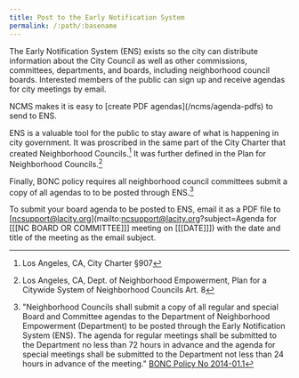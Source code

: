 ```yaml
---
title: Post to the Early Notification System
permalink: /:path/:basename
---
```


The Early Notification System (ENS) exists
so the city
can distribute information
about the City Council
as well as
other commissions, committees, departments, and boards,
including neighborhood council boards.
Interested members
of the public
can sign up
and receive
agendas for city meetings
by email.

<aside class="callout" role="complementary" markdown="1">
NCMS makes
it is easy
to [create PDF agendas](/ncms/agenda-pdfs)
to send to ENS.
</aside>

ENS is a valuable tool
for the public
to stay aware
of what is happening
in city government.
It was proscribed
in the same part
of the City Charter
that created Neighborhood Councils.[^laccsec907]
It was further defined
in the Plan for Neighborhood Councils.[^planart8]

Finally,
BONC policy requires
all neighborhood council committees
submit a copy
of all agendas
to to be posted
through ENS.[^bonc2014011]

To submit
your board agenda
to be posted
to ENS,
email it
as a PDF file
to [ncsupport@lacity.org](mailto:ncsupport@lacity.org?subject=Agenda for [[[NC BOARD OR COMMITTEE]]] meeting on [[[DATE]]])
with the date and title
of the meeting
as the email subject.

[^bonc2014011]:
    "Neighborhood Councils
    shall submit
    a copy of all
    regular and special Board and Committee agendas
    to the Department of Neighborhood Empowerment (Department)
    to be posted
    through the Early Notification System (ENS).
    The agenda
    for regular meetings
    shall be submitted
    to the Department
    no less than
    72 hours in advance
    and the agenda
    for special meetings
    shall be submitted
    to the Department
    not less than
    24 hours in advance
    of the meeting." [BONC Policy No
    2014-01.1](https://empowerla.org/wp-content/uploads/2012/03/NC-AGENDA-POSTING-REQUIREMENTS_2014-01.1_revised-08-18-14.pdf)

[^laccsec907]:
    Los Angeles, CA, City Charter §907

[^planart8]:
    Los Angeles, CA,
    Dept. of Neighborhood Empowerment,
    Plan for a Citywide System of Neighborhood Councils
    Art. 8
